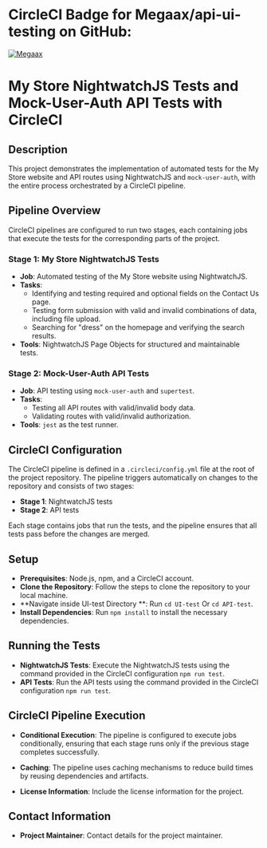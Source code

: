 # CircleCI Badge for Megaax/api-ui-testing on GitHub:

[![Megaax](https://circleci.com/gh/Megaax/api-ui-testing.svg?style=svg)](https://circleci.com/gh/Megaax/api-ui-testing)

# My Store NightwatchJS Tests and Mock-User-Auth API Tests with CircleCI

## Description

This project demonstrates the implementation of automated tests for the My Store website and API routes using NightwatchJS and `mock-user-auth`, with the entire process orchestrated by a CircleCI pipeline.

## Pipeline Overview

CircleCI pipelines are configured to run two stages, each containing jobs that execute the tests for the corresponding parts of the project.

### Stage  1: My Store NightwatchJS Tests

- **Job**: Automated testing of the My Store website using NightwatchJS.
- **Tasks**:
  - Identifying and testing required and optional fields on the Contact Us page.
  - Testing form submission with valid and invalid combinations of data, including file upload.
  - Searching for "dress" on the homepage and verifying the search results.
- **Tools**: NightwatchJS Page Objects for structured and maintainable tests.

### Stage  2: Mock-User-Auth API Tests

- **Job**: API testing using `mock-user-auth` and `supertest`.
- **Tasks**:
  - Testing all API routes with valid/invalid body data.
  - Validating routes with valid/invalid authorization.
- **Tools**: `jest` as the test runner.

## CircleCI Configuration

The CircleCI pipeline is defined in a `.circleci/config.yml` file at the root of the project repository. The pipeline triggers automatically on changes to the repository and consists of two stages:

- **Stage  1**: NightwatchJS tests
- **Stage  2**: API tests

Each stage contains jobs that run the tests, and the pipeline ensures that all tests pass before the changes are merged.

## Setup

- **Prerequisites**: Node.js, npm, and a CircleCI account.
- **Clone the Repository**: Follow the steps to clone the repository to your local machine.
- **Navigate inside UI-test Directory **: Run `cd UI-test` Or `cd API-test`.
- **Install Dependencies**: Run `npm install` to install the necessary dependencies.

## Running the Tests

- **NightwatchJS Tests**: Execute the NightwatchJS tests using the command provided in the CircleCI configuration `npm run test`.
- **API Tests**: Run the API tests using the command provided in the CircleCI configuration `npm run test`.

## CircleCI Pipeline Execution

- **Conditional Execution**: The pipeline is configured to execute jobs conditionally, ensuring that each stage runs only if the previous stage completes successfully.
- **Caching**: The pipeline uses caching mechanisms to reduce build times by reusing dependencies and artifacts.


- **License Information**: Include the license information for the project.

## Contact Information

- **Project Maintainer**: Contact details for the project maintainer.
